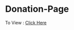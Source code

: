 # Donation-Page
To View : [Click Here](https://utkarshshrivastawa.github.io/End-Poverty-Now-Donation-Page.github.io/)

